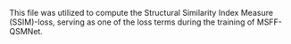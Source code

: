 This file was utilized to compute the Structural Similarity Index Measure (SSIM)-loss, serving as one of the loss terms during the training of MSFF-QSMNet.

